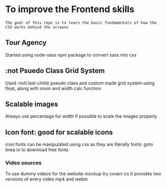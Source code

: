# To improve the Frontend skills

    The goal of this repo is to learn the basic fundamentals of how the CSS works behind the screens

## Tour Agency
 Started using node-sass npm package to convert sass into css

## :not Psuedo Class Grid System

Used :not(:last-child) pseudo class and custom made grid system using float, along with mixin and width calc function

## Scalable images
 Always use percentage for width if possible to scale the images properly

## Icon font:  good for scalable icons
icon fonts can be manipulated using css as they are literally fonts: goto linea.io to download free fonts

### Video sources
To use dummy videos for the website mockup try coverr.co it provides two versions of every video mp4 and webm